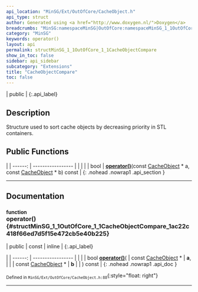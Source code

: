 ```yaml
---
api_location: "MinSG/Ext/OutOfCore/CacheObject.h"
api_type: struct
author: Generated using <a href="http://www.doxygen.nl/">Doxygen</a>
breadcrumbs: "MinSG:namespaceMinSG|OutOfCore:namespaceMinSG_1_1OutOfCore"
category: "MinSG"
keywords: operator()
layout: api
permalink: structMinSG_1_1OutOfCore_1_1CacheObjectCompare
show_in_toc: false
sidebar: api_sidebar
subcategory: "Extensions"
title: "CacheObjectCompare"
toc: false
---
```


| public |
{:.api_label}

## Description

Structure used to sort cache objects by decreasing priority in STL containers.



## Public Functions

|
| ------: | ----------------- |
|  | |
| bool | **[operator()](#structMinSG_1_1OutOfCore_1_1CacheObjectCompare_1ac22c418f66ed7d5f15e472cb5e40b225)**(const [CacheObject](classMinSG_1_1OutOfCore_1_1CacheObject) * a, const [CacheObject](classMinSG_1_1OutOfCore_1_1CacheObject) * b) const |
{: .nohead .nowrap1 .api_section }


-------------------------------------------------------------------

## Documentation

### <small>function</small><br/> operator() {#structMinSG_1_1OutOfCore_1_1CacheObjectCompare_1ac22c418f66ed7d5f15e472cb5e40b225}

| public | const | inline |
{:.api_label}

|
| ------: | ----------------- |
|  |
| bool **[operator()](#structMinSG_1_1OutOfCore_1_1CacheObjectCompare_1ac22c418f66ed7d5f15e472cb5e40b225)**( | const [CacheObject](classMinSG_1_1OutOfCore_1_1CacheObject) * | **a**, |
| | const [CacheObject](classMinSG_1_1OutOfCore_1_1CacheObject) * | **b** |
|   ) const |
{: .nohead .nowrap1 .api_doc }





<sub>Defined in `MinSG/Ext/OutOfCore/CacheObject.h:88`</sub>{:style="float: right"}

-------------------------------------------------------------------

